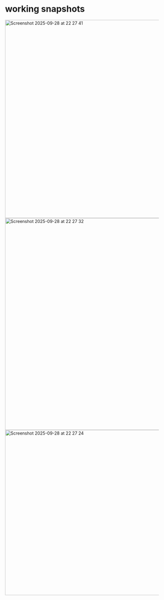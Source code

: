 # working snapshots

<img width="574" height="650" alt="Screenshot 2025-09-28 at 22 27 41" src="https://github.com/user-attachments/assets/012c8f89-e7ba-4fa8-b133-7369de247703" />
<img width="563" height="695" alt="Screenshot 2025-09-28 at 22 27 32" src="https://github.com/user-attachments/assets/d35eaee7-0ffa-4609-ae5a-35ee4a186a64" />
<img width="576" height="542" alt="Screenshot 2025-09-28 at 22 27 24" src="https://github.com/user-attachments/assets/efcfcaa4-7fb8-4cd8-9749-7f6500704025" />
